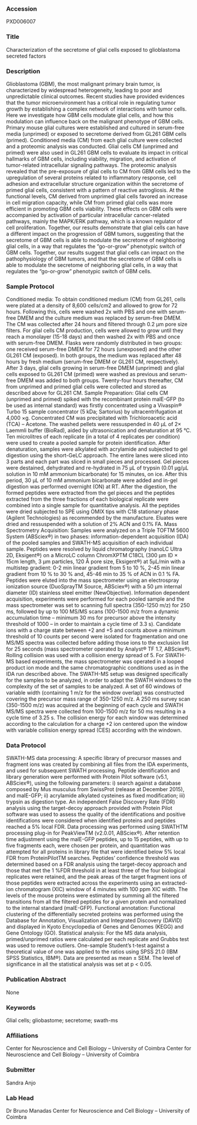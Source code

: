 ### Accession
PXD006007

### Title
Characterization of the secretome of glial cells exposed to glioblastoma secreted factors

### Description
Glioblastoma (GBM), the most malignant primary brain tumor, is characterized by widespread heterogeneity, leading to poor and unpredictable clinical outcomes. Recent studies have provided evidences that the tumor microenvironment has a critical role in regulating tumor growth by establishing a complex network of interactions with tumor cells. Here we investigate how GBM cells modulate glial cells, and how this modulation can influence back on the malignant phenotype of GBM cells.  Primary mouse glial cultures were established and cultured in serum-free media (unprimed) or exposed to secretome derived from GL261 GBM cells (primed). Conditioned media (CM) from each glial culture were collected and a proteomic analysis was conducted. Glial cells CM (unprimed and primed) were also used in GL261 GBM cells to evaluate its impact in critical hallmarks of GBM cells, including viability, migration, and activation of tumor-related intracellular signaling pathways.  The proteomic analysis revealed that the pre-exposure of glial cells to CM from GBM cells led to the upregulation of several proteins related to inflammatory response, cell adhesion and extracellular structure organization within the secretome of primed glial cells, consistent with a pattern of reactive astrogliosis. At the functional levels, CM derived from unprimed glial cells favored an increase in cell migration capacity, while CM from primed glial cells was more efficient in promoting GBM cells viability. These effects on GBM cells were accompanied by activation of particular intracellular cancer-related pathways, mainly the MAPK/ERK pathway, which is a known regulator of cell proliferation. Together, our results demonstrate that glial cells can have a different impact on the progression of GBM tumors, suggesting that the secretome of GBM cells is able to modulate the secretome of neighboring glial cells, in a way that regulates the “go-or-grow” phenotypic switch of GBM cells. Together, our results suggest that glial cells can impact on the pathophysiology of GBM tumors, and that the secretome of GBM cells is able to modulate the secretome of neighboring glial cells, in a way that regulates the “go-or-grow” phenotypic switch of GBM cells.

### Sample Protocol
Conditioned media: To obtain conditioned medium (CM) from GL261, cells were plated at a density of 8,600 cells/cm2 and allowed to grow for 72 hours. Following this, cells were washed 2x with PBS and one with serum-free DMEM and the culture medium was replaced by serum-free DMEM. The CM was collected after 24 hours and filtered through 0.2 μm pore size filters. For glial cells CM production, cells were allowed to grow until they reach a monolayer (15-18 days) and then washed 2x with PBS and once with serum-free DMEM. Flasks were randomly distributed in two groups: one received serum-free DMEM for 72 hours (unexposed) and the other GL261 CM (exposed). In both groups, the medium was replaced after 48 hours by fresh medium (serum-free DMEM or GL261 CM, respectively). After 3 days, glial cells growing in serum-free DMEM (unprimed) and glial cells exposed to GL261 CM (primed) were washed as previous and serum-free DMEM was added to both groups. Twenty-four hours thereafter, CM from unprimed and primed glial cells were collected and stored as described above for GL261 CM.  Sample Preparation: Glial cells CM (unprimed and primed) spiked with the recombinant protein malE-GFP (to be used as internal standard) was firstly concentrated using a Vivaspin® Turbo 15 sample concentrator (5 kDa; Sartorius) by ultracentrifugation at 4,000 ×g. Concentrated CM was precipitated with Trichloroacetic acid (TCA) – Acetone. The washed pellets were ressuspended in 40 µL of 2× Laemmli buffer (BioRad), aided by ultrasonication and denaturation at 95 °C. Ten microlitres of each replicate (in a total of 4 replicates per condition) were used to create a pooled sample for protein identification. After denaturation, samples were alkylated with acrylamide and subjected to gel digestion using the short-GeLC approach. The entire lanes were sliced into 3 parts and each part was sliced in small pieces and processed. Gel pieces were destained, dehydrated and re-hydrated in 75 µL of trypsin (0.01 µg/µL solution in 10 mM ammonium bicarbonate) for 15 minutes, on ice. After this period, 30 µL of 10 mM ammonium bicarbonate were added and in-gel digestion was performed overnight (ON) at RT. After the digestion, the formed peptides were extracted from the gel pieces and the peptides extracted from the three fractions of each biological replicate were combined into a single sample for quantitative analysis. All the peptides were dried subjected to SPE using OMIX tips with C18 stationary phase (Agilent Technologies) as recommended by the manufacture. Eluates were dried and ressuspended with a solution of 2% ACN and 0.1% FA. Mass Spectrometry Acquisition: Samples were analyzed on a Triple TOFTM 5600 System (ABSciex®) in two phases: information-dependent acquisition (IDA) of the pooled samples and SWATH-MS acquisition of each individual sample. Peptides were resolved by liquid chromatography (nanoLC Ultra 2D, Eksigent®) on a MicroLC column ChromXPTM C18CL (300 μm ID × 15cm length, 3 μm particles, 120 Å pore size, Eksigent®) at 5μL/min with a multistep gradient: 0-2 min linear gradient from 5 to 10 %, 2-45 min linear gradient from 10 % to 30 % and, 45-46 min to 35 % of ACN in 0.1 % FA. Peptides were eluted into the mass spectrometer using an electrospray ionization source (DuoSprayTM Source, ABSciex®) with a 50 μm internal diameter (ID) stainless steel emitter (NewObjective). Information dependent acquisition, experiments were performed for each pooled sample and the mass spectrometer was set to scanning full spectra (350-1250 m/z) for 250 ms, followed by up to 100 MS/MS scans (100-1500 m/z from a dynamic accumulation time – minimum 30 ms for precursor above the intensity threshold of 1000 – in order to maintain a cycle time of 3.3 s). Candidate ions with a charge state between +2 and +5 and counts above a minimum threshold of 10 counts per second were isolated for fragmentation and one MS/MS spectra was collected before adding those ions to the exclusion list for 25 seconds (mass spectrometer operated by Analyst® TF 1.7, ABSciex®). Rolling collision was used with a collision energy spread of 5. For SWATH-MS based experiments, the mass spectrometer was operated in a looped product ion mode and the same chromatographic conditions used as in the IDA run described above. The SWATH-MS setup was designed specifically for the samples to be analyzed, in order to adapt the SWATH windows to the complexity of the set of samples to be analyzed. A set of 60 windows of variable width (containing 1 m/z for the window overlap) was constructed covering the precursor mass range of 350-1250 m/z. A 250 ms survey scan (350-1500 m/z) was acquired at the beginning of each cycle and SWATH MS/MS spectra were collected from 100-1500 m/z for 50 ms resulting in a cycle time of 3.25 s. The collision energy for each window was determined according to the calculation for a charge +2 ion centered upon the window with variable collision energy spread (CES) according with the windown.

### Data Protocol
SWATH-MS data processing: A specific library of precursor masses and fragment ions was created by combining all files from the IDA experiments, and used for subsequent SWATH processing. Peptide identification and library generation were performed with Protein Pilot software (v5.1, ABSciex®), using the following parameters: i) search against a database composed by Mus musculus from SwissProt (release at December 2015), and malE-GFP; ii) acrylamide alkylated cysteines as fixed modification; iii) trypsin as digestion type. An independent False Discovery Rate (FDR) analysis using the target-decoy approach provided with Protein Pilot software was used to assess the quality of the identifications and positive identifications were considered when identified proteins and peptides reached a 5% local FDR.  Data processing was performed using SWATHTM processing plug-in for PeakViewTM (v2.0.01, ABSciex®). After retention time adjustment using the malE-GFP peptides, up to 15 peptides, with up to five fragments each, were chosen per protein, and quantitation was attempted for all proteins in library file that were identified below 5% local FDR from ProteinPilotTM searches. Peptides’ confidence threshold was determined based on a FDR analysis using the target-decoy approach and those that met the 1 %FDR threshold in at least three of the four biological replicates were retained, and the peak areas of the target fragment ions of those peptides were extracted across the experiments using an extracted-ion chromatogram (XIC) window of 4 minutes with 100 ppm XIC width.  The levels of the mouse proteins were estimated by summing all the filtered transitions from all the filtered peptides for a given protein and normalized to the internal standard (malE-GFP). Functional annotation: Functional clustering of the differentially secreted proteins was performed using the Database for Annotation, Visualization and Integrated Discovery (DAVID) and displayed in Kyoto Encyclopedia of Genes and Genomes (KEGG) and Gene Ontology (GO).  Statistical analysis: For the MS data analysis, primed/unprimed ratios were calculated per each replicate and Grubbs test was used to remove outliers. One-sample Student’s t-test against a theoretical value of one was applied to the ratios using SPSS 21.0 (IBM SPSS Statistics, IBM®). Data are presented as mean ± SEM. The level of significance in all the statistical analysis was set at p < 0.05.

### Publication Abstract
None

### Keywords
Glial cells; gliobastome; secretome; swath-ms

### Affiliations
​Center for Neuroscience and Cell Biology – University of Coimbra
Center for Neuroscience and Cell Biology – University of Coimbra

### Submitter
Sandra Anjo

### Lab Head
Dr Bruno Manadas
Center for Neuroscience and Cell Biology – University of Coimbra


